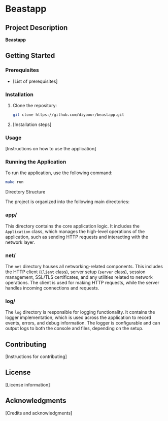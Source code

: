 # Beastapp

## Project Description

**Beastapp** 

## Getting Started

### Prerequisites

- [List of prerequisites]

### Installation

1. Clone the repository:
    ```bash
    git clone https://github.com/diyooor/beastapp.git
    ```
2. [Installation steps]

### Usage

[Instructions on how to use the application]

### Running the Application

To run the application, use the following command:

```bash
make run
```

Directory Structure

The project is organized into the following main directories:

### app/

This directory contains the core application logic. It includes the `Application` class, which manages the high-level operations of the application, such as sending HTTP requests and interacting with the network layer.

### net/

The `net` directory houses all networking-related components. This includes the HTTP client (`Client` class), server setup (`server` class), session management, SSL/TLS certificates, and any utilities related to network operations. The client is used for making HTTP requests, while the server handles incoming connections and requests.

### log/

The `log` directory is responsible for logging functionality. It contains the logger implementation, which is used across the application to record events, errors, and debug information. The logger is configurable and can output logs to both the console and files, depending on the setup.

## Contributing

[Instructions for contributing]

## License

[License information]

## Acknowledgments

[Credits and acknowledgments]

